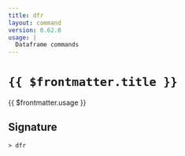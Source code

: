 ```yaml
---
title: dfr
layout: command
version: 0.62.0
usage: |
  Dataframe commands
---
```


# `{{ $frontmatter.title }}`

<div style='white-space: pre-wrap;'>{{ $frontmatter.usage }}</div>

## Signature

```> dfr ```
